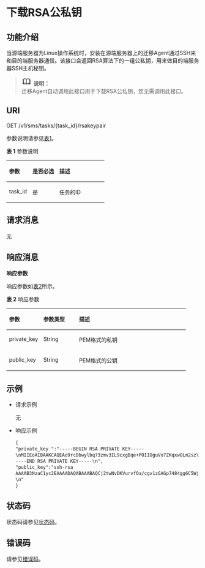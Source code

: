 # 下载RSA公私钥<a name="sms_api_0033"></a>

## 功能介绍<a name="section1895014135314"></a>

当源端服务器为Linux操作系统时，安装在源端服务器上的迁移Agent通过SSH来和目的端服务器通信。该接口会返回RSA算法下的一组公私钥，用来做目的端服务器SSH主机秘钥。

>![](public_sys-resources/icon-note.gif) **说明：**   
>迁移Agent自动调用此接口用于下载RSA公私钥，您无需调用此接口。  

## URI<a name="section1995114445316"></a>

GET /v1/sms/tasks/\{task\_id\}/rsakeypair

参数说明请参见[表1](#table9128848172010)。

**表 1**  参数说明

<a name="table9128848172010"></a>
<table><thead align="left"><tr id="row1112910489205"><th class="cellrowborder" valign="top" width="23.892124588503417%" id="mcps1.2.4.1.1"><p id="p104028261162"><a name="p104028261162"></a><a name="p104028261162"></a>参数</p>
</th>
<th class="cellrowborder" valign="top" width="27.298050139275766%" id="mcps1.2.4.1.2"><p id="p10405142620613"><a name="p10405142620613"></a><a name="p10405142620613"></a>是否必选</p>
</th>
<th class="cellrowborder" valign="top" width="48.80982527222081%" id="mcps1.2.4.1.3"><p id="p1840511267613"><a name="p1840511267613"></a><a name="p1840511267613"></a>描述</p>
</th>
</tr>
</thead>
<tbody><tr id="row113113489201"><td class="cellrowborder" valign="top" width="23.892124588503417%" headers="mcps1.2.4.1.1 "><p id="p16171102703018"><a name="p16171102703018"></a><a name="p16171102703018"></a>task_id</p>
</td>
<td class="cellrowborder" valign="top" width="27.298050139275766%" headers="mcps1.2.4.1.2 "><p id="p20576145114318"><a name="p20576145114318"></a><a name="p20576145114318"></a>是</p>
</td>
<td class="cellrowborder" valign="top" width="48.80982527222081%" headers="mcps1.2.4.1.3 "><p id="p85782051174319"><a name="p85782051174319"></a><a name="p85782051174319"></a>任务的ID</p>
</td>
</tr>
</tbody>
</table>

## 请求消息<a name="section29606465314"></a>

无

## 响应消息<a name="section1996224145311"></a>

**响应参数**

响应参数如[表2](#table1396294135317)所示。

**表 2**  响应参数

<a name="table1396294135317"></a>
<table><thead align="left"><tr id="row196115115315"><th class="cellrowborder" valign="top" width="19.09%" id="mcps1.2.4.1.1"><p id="p8131164842014"><a name="p8131164842014"></a><a name="p8131164842014"></a>参数</p>
</th>
<th class="cellrowborder" valign="top" width="19.88%" id="mcps1.2.4.1.2"><p id="p13131114815209"><a name="p13131114815209"></a><a name="p13131114815209"></a>参数类型</p>
</th>
<th class="cellrowborder" valign="top" width="61.029999999999994%" id="mcps1.2.4.1.3"><p id="p17131144872019"><a name="p17131144872019"></a><a name="p17131144872019"></a>描述</p>
</th>
</tr>
</thead>
<tbody><tr id="row3610519531"><td class="cellrowborder" valign="top" width="19.09%" headers="mcps1.2.4.1.1 "><p id="p1761654532"><a name="p1761654532"></a><a name="p1761654532"></a>private_key</p>
</td>
<td class="cellrowborder" valign="top" width="19.88%" headers="mcps1.2.4.1.2 "><p id="p7626512538"><a name="p7626512538"></a><a name="p7626512538"></a>String</p>
</td>
<td class="cellrowborder" valign="top" width="61.029999999999994%" headers="mcps1.2.4.1.3 "><p id="p43801930145015"><a name="p43801930145015"></a><a name="p43801930145015"></a>PEM格式的私钥</p>
</td>
</tr>
<tr id="row146225165315"><td class="cellrowborder" valign="top" width="19.09%" headers="mcps1.2.4.1.1 "><p id="p1862185105318"><a name="p1862185105318"></a><a name="p1862185105318"></a>public_key</p>
</td>
<td class="cellrowborder" valign="top" width="19.88%" headers="mcps1.2.4.1.2 "><p id="p462185195311"><a name="p462185195311"></a><a name="p462185195311"></a>String</p>
</td>
<td class="cellrowborder" valign="top" width="61.029999999999994%" headers="mcps1.2.4.1.3 "><p id="p10380153035014"><a name="p10380153035014"></a><a name="p10380153035014"></a>PEM格式的公钥</p>
</td>
</tr>
</tbody>
</table>

## 示例<a name="section291635211532"></a>

-   请求示例

    无


-   响应示例

    ```
    {
    "private_key ":"-----BEGIN RSA PRIVATE KEY-----\nMIIEoAIBAAKCAQEAo9rcDbwylbq73zmv3IL9cxgBqe+POIIOguVo7ZKqxwOLm2sz\nAf7y/taAtdQdIwGOeuhTXS1o3Ea3sc96XwJhCJbCZwZck/6yO2zq041qL6YQ3VZY\nU1XHJnYp50Fd7mQA2ud5M48DE6ggs5sJ5DDr8g0GzscnIPHB1mg1tP+f1tcTEhFq\nmZiU208VGGetoHFIdgvbcw9V3Ci/INMcoMWe1AsKDNeRVTNdT+qgzqFUEgOUa21/\n8s25Tdv38pHwKobh9GNAICThsoQuOzmuMPv4nxyoNy43CEuGmj+3qdXe6+nJYug6\ndEjP9RCJ5LVt5QEflG81+xDfuTXGjIE/aHqhTQIDAQABAoH/JcNK899ryRZANjIV\nVbzarKvbtk5/s4ZF0eUNSbODqFoo0qjiGJOpbRICl+VK0caKD8l7bP4KLLofm9s1\nWLAzrMcSBqxwqasJaKixdhAhaNndCSXdNVePjk2tWp62BzsE925hgIB1NRKKdtpE\nbVLZDe/yobVET1NoWQGrXwuKyvhn9+z/hDkZJDVoQRolUa2SiNYWh7QiU+GeZ5DD\nPjpiAJfmBe4Zs611AhJMiBQohGDy+L8thGRx3bl69fIIn3Sa1ZTC49sW+82qGHsP\nqhXiB6OCsmVy44DmOUUG/qClY/aSer/a4cNLaZTzzx3IhCeI30ats/0aLEw5Szyb\nsIgBAoGBANO55QA14SgAR+XjGsMOq8/rHU/x3cquJO1COeFF8xCgAOulmRmQbpYC\ni34fJlpNTbi5czTy8JuPsKAcSGnbnFVZtEEB1XpZCDZ5ChSqaiCZECdl79RjZ4GZ\nJMa3uXnwioPh9eHx8RSl+qGAT/15LdkPzDDHrt6QTgTt9rrCxWdNAoGBAMYeU5yJ\nzsq7UufGnZ76q+hvH+lfYrrFz/wE2ZdN2ISGlWV9rr7KEjDNP24rrAzgwNosyepl\nhoBq/nM8k0/GSQTWn2U1qpwdM7tzdFfPsi5NjFP4sufqhXtXJt5xcGTnX275Cu2i\nX6TaeB8aVdomrAD6nEq2/w15nEWPhpqpcSIBAoGAWg3QZFWGbgAolJQTFvIPjAEB\n17YVUxbc5/lqKvIYn3Ke0Zv+0YvILY/pivxu0KveqfpfER9fzZrBUmiVOElLZlYg\nQCIqjb5+qsSyz/Vn7HOOFmPaLWkWZl4f8VHF1yLDl7KtZawFkXXDc5vi6fn30UJR\n5FGahFm2hYw9jFQ5qGUCgYAKAAXgZORXP1VT9aaHG8gJl3JY6UOmgc2ZvvTsujUv\nm0t3L/zeDH0WkYWeHf41ODMD0Dbw6eb8HGpzjp8w66VL5TludmMCNkciMxWwSP+J\nbsiihG8jXacXLrL7j2ZI8ZTTmSaAEC4buBtQFpg2xrTv57Zz3wDIwVat/CyjKeJY\nAQKBgHZGsTBBRMBUEMlSmuctTh41otWjKx34jMtfRzY+zsq59Qy4JMLICOu1rQ8O\nrebbmoRoApEB9xkWDRZe56/Y3cKcImTjiuGAiP/+49srJJz+Wu3lYvukyDs9viCE\n58M/hMpCLNcJEmpB8mr5Eb7+aC2UYZdqIY2Wa56MUiicTX/c\n-----END RSA PRIVATE KEY-----\n",
    "public_key":"ssh-rsa AAAAB3NzaC1yc2EAAAADAQABAAABAQCj2twNvDKVurvfOa/cgv1zGAGp7484gg6C5WjtkqrHA4ubazMB/vL+1oC11B0jAY566FNdLWjcRrexz3pfAmEIlsJnBlyT/rI7bOrTjWovphDdVlhTVccmdinnQV3uZADa53kzjwMTqCCzmwnkMOvyDQbOxycg8cHWaDW0/5/W1xMSEWqZmJTbTxUYZ62gcUh2C9tzD1XcKL8g0xygxZ7UCwoM15FVM11P6qDOoVQSA5RrbX/yzblN2/fykfAqhuH0Y0AgJOGyhC47Oa4w+/ifHKg3LjcIS4aaP7ep1d7r6cli6Dp0SM/1EInktW3lAR+UbzX7EN+5NcaMgT9oeqFN \n"
    }
    ```


## 状态码<a name="section1973012935418"></a>

状态码请参见[状态码](状态码.md)。

## 错误码<a name="section659701616548"></a>

请参见[错误码](错误码.md)。

